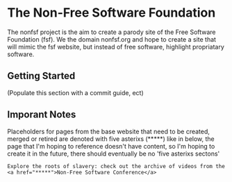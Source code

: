 # The Non-Free Software Foundation
The nonfsf project is the aim to create a parody site of the Free Software Foundation (fsf). We the domain nonfsf.org and hope to create a site that will mimic the fsf website, but instead of free software, highlight propriatary software.

## Getting Started

(Populate this section with a commit guide, ect)

## Imporant Notes
Placeholders for pages from the base website that need to be created, merged or retired are denoted with five asterixs (*****) like in below, the page that I'm hoping to reference doesn't have content, so I'm hoping to create it in the future, there should eventually be no 'five asterixs sectons'

```
Explore the roots of slavery: check out the archive of videos from the <a href="*****">Non-Free Software Conference</a>
```
